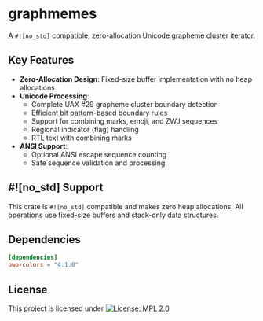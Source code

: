 # graphmemes

A `#![no_std]` compatible, zero-allocation Unicode grapheme cluster iterator.

## Key Features

- **Zero-Allocation Design**: Fixed-size buffer implementation with no heap allocations
- **Unicode Processing**:
  - Complete UAX #29 grapheme cluster boundary detection
  - Efficient bit pattern-based boundary rules
  - Support for combining marks, emoji, and ZWJ sequences
  - Regional indicator (flag) handling
  - RTL text with combining marks
- **ANSI Support**:
  - Optional ANSI escape sequence counting
  - Safe sequence validation and processing

## #![no_std] Support

This crate is `#![no_std]` compatible and makes zero heap allocations. All operations use fixed-size buffers and stack-only data structures.

## Dependencies

```toml
[dependencies]
owo-colors = "4.1.0"
```

## License

This project is licensed under [![License: MPL 2.0](https://img.shields.io/badge/License-MPL%202.0-brightgreen.svg)](LICENSE)

